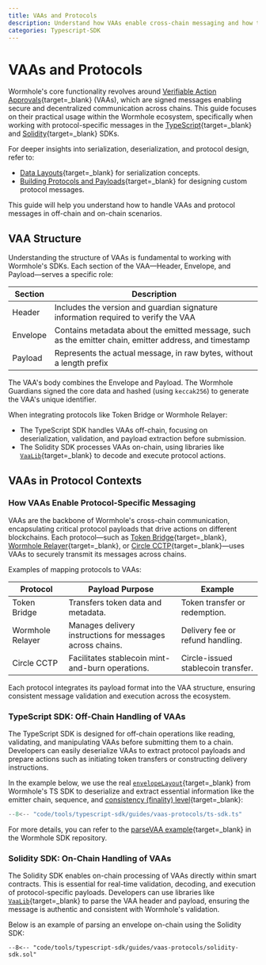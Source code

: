 ```yaml
---
title: VAAs and Protocols
description: Understand how VAAs enable cross-chain messaging and how to handle them using Wormhole's TypeScript and Solidity SDKs.
categories: Typescript-SDK
---
```


# VAAs and Protocols

Wormhole's core functionality revolves around [Verifiable Action Approvals](/docs/protocol/infrastructure/vaas/){target=\_blank} (VAAs), which are signed messages enabling secure and decentralized communication across chains. This guide focuses on their practical usage within the Wormhole ecosystem, specifically when working with protocol-specific messages in the [TypeScript](https://github.com/wormhole-foundation/wormhole-sdk-ts){target=\_blank} and [Solidity](https://github.com/wormhole-foundation/wormhole-solidity-sdk){target=\_blank} SDKs.

For deeper insights into serialization, deserialization, and protocol design, refer to:

- [Data Layouts](/docs/tools/typescript-sdk/guides/sdk-layout/){target=\_blank} for serialization concepts.
- [Building Protocols and Payloads](/docs/tools/typescript-sdk/guides/protocols-payloads/){target=\_blank} for designing custom protocol messages.

This guide will help you understand how to handle VAAs and protocol messages in off-chain and on-chain scenarios.

## VAA Structure

Understanding the structure of VAAs is fundamental to working with Wormhole's SDKs. Each section of the VAA—Header, Envelope, and Payload—serves a specific role:

| Section  | Description                                                                                            |
|----------|--------------------------------------------------------------------------------------------------------|
| Header   | Includes the version and guardian signature information required to verify the VAA                     |
| Envelope | Contains metadata about the emitted message, such as the emitter chain, emitter address, and timestamp |
| Payload  | Represents the actual message, in raw bytes, without a length prefix                                   |

The VAA's body combines the Envelope and Payload. The Wormhole Guardians signed the core data and hashed (using `keccak256`) to generate the VAA's unique identifier.

When integrating protocols like Token Bridge or Wormhole Relayer:

- The TypeScript SDK handles VAAs off-chain, focusing on deserialization, validation, and payload extraction before submission.
- The Solidity SDK processes VAAs on-chain, using libraries like [`VaaLib`](https://github.com/wormhole-foundation/wormhole-solidity-sdk/blob/main/src/libraries/VaaLib.sol){target=\_blank} to decode and execute protocol actions.

## VAAs in Protocol Contexts

### How VAAs Enable Protocol-Specific Messaging

VAAs are the backbone of Wormhole's cross-chain communication, encapsulating critical protocol payloads that drive actions on different blockchains. Each protocol—such as [Token Bridge](https://github.com/wormhole-foundation/wormhole-sdk-ts/tree/main/core/definitions/src/protocols/tokenBridge){target=\_blank}, [Wormhole Relayer](https://github.com/wormhole-foundation/wormhole-sdk-ts/tree/main/core/definitions/src/protocols/relayer){target=\_blank}, or [Circle CCTP](https://github.com/wormhole-foundation/wormhole-sdk-ts/tree/main/core/definitions/src/protocols/circleBridge){target=\_blank}—uses VAAs to securely transmit its messages across chains.

Examples of mapping protocols to VAAs:

| Protocol         | Payload Purpose                                           | Example                            |
|------------------|-----------------------------------------------------------|------------------------------------|
| Token Bridge     | Transfers token data and metadata.                        | Token transfer or redemption.      |
| Wormhole Relayer | Manages delivery instructions for messages across chains. | Delivery fee or refund handling.   |
| Circle CCTP      | Facilitates stablecoin mint-and-burn operations.          | Circle-issued stablecoin transfer. |

Each protocol integrates its payload format into the VAA structure, ensuring consistent message validation and execution across the ecosystem.

### TypeScript SDK: Off-Chain Handling of VAAs

The TypeScript SDK is designed for off-chain operations like reading, validating, and manipulating VAAs before submitting them to a chain. Developers can easily deserialize VAAs to extract protocol payloads and prepare actions such as initiating token transfers or constructing delivery instructions.

In the example below, we use the real [`envelopeLayout`](https://github.com/wormhole-foundation/wormhole-sdk-ts/blob/dd6bd2463264680597519285ff559f9e92e85ca7/core/definitions/src/vaa/vaa.ts#L44-L51){target=\_blank} from Wormhole's TS SDK to deserialize and extract essential information like the emitter chain, sequence, and [consistency (finality) level](/docs/products/reference/consistency-levels/){target=\_blank}:

```typescript
--8<-- "code/tools/typescript-sdk/guides/vaas-protocols/ts-sdk.ts"
```

For more details, you can refer to the [parseVAA example](https://github.com/wormhole-foundation/wormhole-sdk-ts/blob/main/examples/src/parseVaa.ts){target=\_blank} in the Wormhole SDK repository.

### Solidity SDK: On-Chain Handling of VAAs

The Solidity SDK enables on-chain processing of VAAs directly within smart contracts. This is essential for real-time validation, decoding, and execution of protocol-specific payloads. Developers can use libraries like [`VaaLib`](https://github.com/wormhole-foundation/wormhole-solidity-sdk/blob/e19013d08d1fdf5af9e6344c637e36a270422dd9/src/libraries/VaaLib.sol){target=\_blank} to parse the VAA header and payload, ensuring the message is authentic and consistent with Wormhole's validation.

Below is an example of parsing an envelope on-chain using the Solidity SDK:

```solidity
--8<-- "code/tools/typescript-sdk/guides/vaas-protocols/solidity-sdk.sol"
```